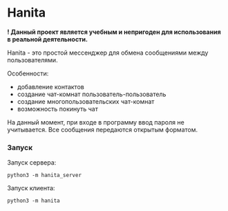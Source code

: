 # Hanita

<b>! Данный проект является учебным и непригоден для использования в реальной деятельности.</b>

Hanita - это простой мессенджер для обмена сообщениями между пользователями.

Особенности:
 * добавление контактов
 * создание чат-комнат пользователь-пользователь
 * создание многопользовательских чат-комнат
 * возможность покинуть чат

На данный момент, при входе в программу ввод пароля не учитывается. Все сообщения передаются открытым форматом.

### Запуск
Запуск сервера:

    python3 -m hanita_server
    
Запуск клиента:

    python3 -m hanita
